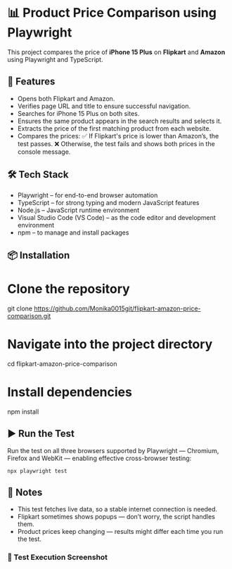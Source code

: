 # 📊 Product Price Comparison using Playwright

This project compares the price of **iPhone 15 Plus** on **Flipkart** and **Amazon** using Playwright and TypeScript.

## 🚀 Features

- Opens both Flipkart and Amazon.
- Verifies page URL and title to ensure successful navigation.
- Searches for iPhone 15 Plus on both sites.
- Ensures the same product appears in the search results and selects it.
- Extracts the price of the first matching product from each website.
- Compares the prices:
        ✅ If Flipkart's price is lower than Amazon’s, the test passes.
        ❌ Otherwise, the test fails and shows both prices in the console message.

## 🛠️ Tech Stack

- Playwright – for end-to-end browser automation
- TypeScript – for strong typing and modern JavaScript features
- Node.js – JavaScript runtime environment
- Visual Studio Code (VS Code) – as the code editor and development environment
- npm – to manage and install packages


## 📦 Installation

# Clone the repository
git clone https://github.com/Monika0015git/flipkart-amazon-price-comparison.git
# Navigate into the project directory
cd flipkart-amazon-price-comparison
# Install dependencies
npm install

## ▶️ Run the Test

Run the test on all three browsers supported by Playwright — Chromium, Firefox and WebKit — enabling effective cross-browser testing:

    npx playwright test


## 📝 Notes

- This test fetches live data, so a stable internet connection is needed.
- Flipkart sometimes shows popups — don’t worry, the script handles them.
- Product prices keep changing — results might differ each time you run the test.

### 📸 Test Execution Screenshot
